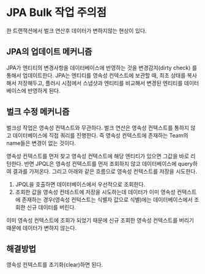 # JPA Bulk 작업 주의점
한 트랜잭션에서 벌크 연산후 데이터가 변하지않는 현상이 있다.

## JPA의 업데이트 메커니즘
JPA가 엔티티의 변경사항을 데이터베이스에 반영하는 것을 변경감지(dirty check) 를 통해서 업데이트한다. JPA는 엔티티를 영속성 컨텍스트에 보관할 때, 최초 상태를 복사해서 저장해두고, 플러시 시점에서 스냅샷과 엔티티를 비교해서 변경된 엔티티를 데이터베이스에 반영하게 된다.

## 벌크 수정 메커니즘
벌크성 작업은 영속성 컨텍스트와 무관하다. 벌크 연산은 영속성 컨텍스트를 통하지 않고 데이터베이스에 직접 쿼리를 진행한다. 즉 영속성 컨텍스트에 존재하는 Team의 name들은 변경이 없는 것이다.

영속성 컨텍스트를 먼저 찾고 영속성 컨텍스트에 해당 엔티티가 있으면 그값을 바로 리턴한다. 반면 JPQL은 영속성 컨텍스트를 먼저 조회하지 않고 데이터베이스에 query하여 결과를 가져온다. 그리고 아래와 같은 흐름으로 영속성 컨텍스트를 저장을 시도한다.

1. JPQL을 호출하면 데이터베이스에서 우선적으로 조회한다.
2. 조회한 값을 영속성 컨테스트에 저장을 시도하는데 데이터가 이미 영속성 컨텍스트에 존재하는 경우(영속성 컨턱스트는 식별자 값으로 식별)에는 데이터베이스에서 조회한 신규 데이터를 버린다.

이미 영속성 컨텍스트에 조회가 되었기 때문에 신규 조회한 영속성 컨텍스트를 버리기 때문에 데이터가 변하지 않는다.

## 해결방법
영속성 컨텍스트를 초기화(clear)하면 된다.